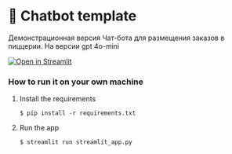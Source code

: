 # 💬 Chatbot template

Демонстрационная версия Чат-бота для размещения заказов в пиццерии. На версии gpt 4o-mini

[![Open in Streamlit](https://static.streamlit.io/badges/streamlit_badge_black_white.svg)](https://order-chat-709fyket7zhat.streamlit.app/)

### How to run it on your own machine

1. Install the requirements

   ```
   $ pip install -r requirements.txt
   ```

2. Run the app

   ```
   $ streamlit run streamlit_app.py
   ```
